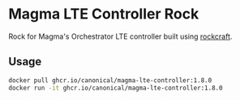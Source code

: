 # Magma LTE Controller Rock

Rock for Magma's Orchestrator LTE controller built using [rockcraft](https://github.com/canonical/rockcraft).

## Usage

```bash
docker pull ghcr.io/canonical/magma-lte-controller:1.8.0
docker run -it ghcr.io/canonical/magma-lte-controller:1.8.0
```
